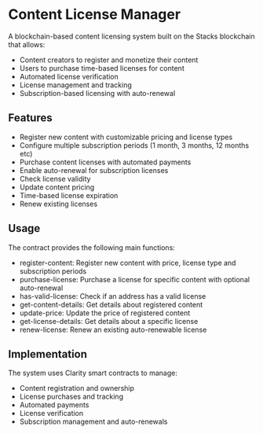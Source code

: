 # Content License Manager

A blockchain-based content licensing system built on the Stacks blockchain that allows:

- Content creators to register and monetize their content
- Users to purchase time-based licenses for content
- Automated license verification
- License management and tracking
- Subscription-based licensing with auto-renewal

## Features

- Register new content with customizable pricing and license types
- Configure multiple subscription periods (1 month, 3 months, 12 months etc)
- Purchase content licenses with automated payments
- Enable auto-renewal for subscription licenses
- Check license validity
- Update content pricing
- Time-based license expiration
- Renew existing licenses

## Usage

The contract provides the following main functions:

- register-content: Register new content with price, license type and subscription periods
- purchase-license: Purchase a license for specific content with optional auto-renewal
- has-valid-license: Check if an address has a valid license
- get-content-details: Get details about registered content
- update-price: Update the price of registered content
- get-license-details: Get details about a specific license
- renew-license: Renew an existing auto-renewable license

## Implementation

The system uses Clarity smart contracts to manage:
- Content registration and ownership
- License purchases and tracking
- Automated payments
- License verification
- Subscription management and auto-renewals
